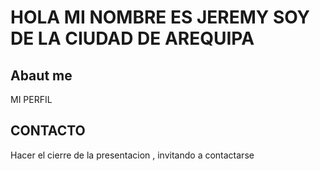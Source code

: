 # HOLA MI NOMBRE ES JEREMY SOY DE LA CIUDAD DE AREQUIPA

## Abaut me

MI PERFIL

## CONTACTO

Hacer el cierre de la presentacion , invitando a contactarse
